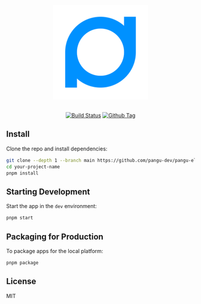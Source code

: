 <div align='center'>
  <img src=".erb/img/pangu-logo.png" width="50%" />
</div>

<br>

<div align="center">

[![Build Status][github-actions-status]][github-actions-url]
[![Github Tag][github-tag-image]][github-tag-url]

</div>

## Install

Clone the repo and install dependencies:

```bash
git clone --depth 1 --branch main https://github.com/pangu-dev/pangu-electron.git your-project-name
cd your-project-name
pnpm install
```

## Starting Development

Start the app in the `dev` environment:

```bash
pnpm start
```

## Packaging for Production

To package apps for the local platform:

```bash
pnpm package
```

## License

MIT

[github-actions-status]: https://github.com/pangu-dev/pangu-electron/workflows/Test/badge.svg
[github-actions-url]: https://github.com/pangu-dev/pangu-electron/actions
[github-tag-image]: https://img.shields.io/github/tag/pangu-dev/pangu-electron.svg?label=version
[github-tag-url]: https://github.com/pangu-dev/pangu-electron/releases/latest

